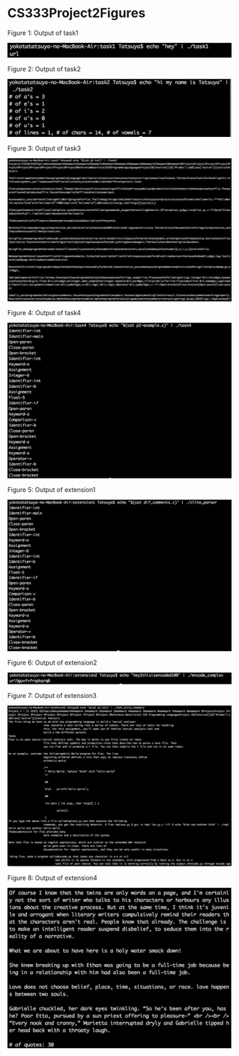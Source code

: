 # CS333Project2Figures

Figure 1: Output of task1

![Alt text](./task1.png?raw=true "Optional Title")


Figure 2: Output of task2

![Alt text](./task2.png?raw=true "Optional Title")


Figure 3: Output of task3

![Alt text](./task3.png?raw=true "Optional Title")


Figure 4: Output of task4

![Alt text](./task4.png?raw=true "Optional Title")


Figure 5: Output of extension1

![Alt text](./extension1.png?raw=true "Optional Title")


Figure 6: Output of extension2

![Alt text](./extension2.png?raw=true "Optional Title")


Figure 7: Output of extension3

![Alt text](./extension3.png?raw=true "Optional Title")


Figure 8: Output of extension4

![Alt text](./extension4.png?raw=true "Optional Title")
